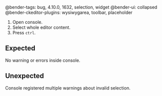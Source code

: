 @bender-tags: bug, 4.10.0, 1632, selection, widget
@bender-ui: collapsed
@bender-ckeditor-plugins: wysiwygarea, toolbar, placeholder

1. Open console.
1. Select whole editor content.
1. Press `ctrl`.

## Expected

No warning or errors inside console.

## Unexpected

Console registered multiple warnings about invalid selection.
